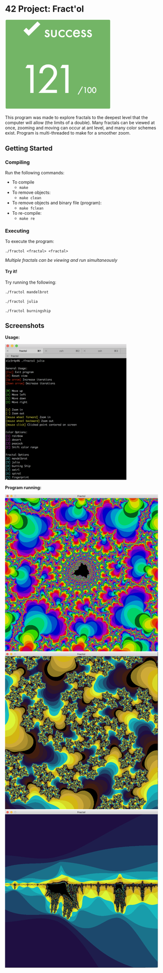# 42 Project: Fract'ol

<img src="screenshots/finalscore.png" width="350" />

This program was made to explore fractals to the deepest level that the computer will allow (the limits of a double). Many fractals can be viewed at once, zooming and moving can occur at ant level, and many color schemes exist. Program is multi-threaded to make for a smoother zoom.

## Getting Started

### Compiling

Run the following commands:

* To compile
	- `make`
* To remove objects:
	- `make clean`
* To remove objects and binary file (program):
	- `make fclean`
* To re-compile:
	- `make re`

### Executing

To execute the program:

`./fractol <fractal> <fractal>`

*Multiple fractals can be viewing and run simultaneously*

#### Try it!

Try running the following:

`./fractol mandelbrot`

`./fractol julia`

`./fractol burningship`

## Screenshots

**Usage:**

<img src="screenshots/usage.png" width="400" />

**Program running:**

<img src="screenshots/mandelbrot.png" width="550" />

<img src="screenshots/julia.png" width="550" />

<img src="screenshots/burningship.png" width="550" />
